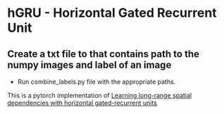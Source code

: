 # hGRU - Horizontal Gated Recurrent Unit

## Create a txt file to that contains path to the numpy images and label of an image
- Run combine_labels.py file with the appropriate paths.

This is a pytorch implementation of [Learning long-range spatial dependencies with horizontal gated-recurrent units](https://arxiv.org/abs/1805.08315)
